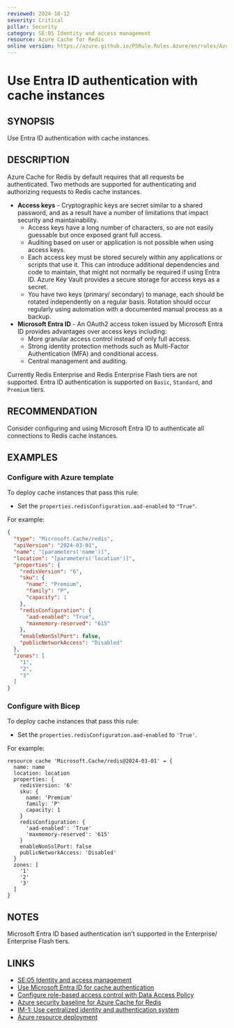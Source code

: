 ```yaml
---
reviewed: 2024-10-12
severity: Critical
pillar: Security
category: SE:05 Identity and access management
resource: Azure Cache for Redis
online version: https://azure.github.io/PSRule.Rules.Azure/en/rules/Azure.Redis.EntraID/
---
```


# Use Entra ID authentication with cache instances

## SYNOPSIS

Use Entra ID authentication with cache instances.

## DESCRIPTION

Azure Cache for Redis by default requires that all requests be authenticated.
Two methods are supported for authenticating and authorizing requests to Redis cache instances.

- **Access keys** - Cryptographic keys are secret similar to a shared password,
  and as a result have a number of limitations that impact security and maintainability.
  - Access keys have a long number of characters, so are not easily guessable but once exposed grant full access.
  - Auditing based on user or application is not possible when using access keys.
  - Each access key must be stored securely within any applications or scripts that use it.
    This can introduce additional dependencies and code to maintain, that might not normally be required if using Entra ID.
    Azure Key Vault provides a secure storage for access keys as a secret.
  - You have two keys (primary/ secondary) to manage, each should be rotated independently on a regular basis.
    Rotation should occur regularly using automation with a documented manual process as a backup.
- **Microsoft Entra ID** - An OAuth2 access token issued by Microsoft Entra ID provides advantages over access keys including:
  - More granular access control instead of only full access.
  - Strong identity protection methods such as Multi-Factor Authentication (MFA) and conditional access.
  - Central management and auditing.

Currently Redis Enterprise and Redis Enterprise Flash tiers are not supported.
Entra ID authentication is supported on `Basic`, `Standard`, and `Premium` tiers.

## RECOMMENDATION

Consider configuring and using Microsoft Entra ID to authenticate all connections to Redis cache instances.

## EXAMPLES

### Configure with Azure template

To deploy cache instances that pass this rule:

- Set the `properties.redisConfiguration.aad-enabled` to `"True"`.

For example:

```json
{
  "type": "Microsoft.Cache/redis",
  "apiVersion": "2024-03-01",
  "name": "[parameters('name')]",
  "location": "[parameters('location')]",
  "properties": {
    "redisVersion": "6",
    "sku": {
      "name": "Premium",
      "family": "P",
      "capacity": 1
    },
    "redisConfiguration": {
      "aad-enabled": "True",
      "maxmemory-reserved": "615"
    },
    "enableNonSslPort": false,
    "publicNetworkAccess": "Disabled"
  },
  "zones": [
    "1",
    "2",
    "3"
  ]
}
```

### Configure with Bicep

To deploy cache instances that pass this rule:

- Set the `properties.redisConfiguration.aad-enabled` to `'True'`.

For example:

```bicep
resource cache 'Microsoft.Cache/redis@2024-03-01' = {
  name: name
  location: location
  properties: {
    redisVersion: '6'
    sku: {
      name: 'Premium'
      family: 'P'
      capacity: 1
    }
    redisConfiguration: {
      'aad-enabled': 'True'
      'maxmemory-reserved': '615'
    }
    enableNonSslPort: false
    publicNetworkAccess: 'Disabled'
  }
  zones: [
    '1'
    '2'
    '3'
  ]
}
```

<!-- external:avm avm/res/cache/redis redisConfiguration -->

## NOTES

Microsoft Entra ID based authentication isn't supported in the Enterprise/ Enterprise Flash tiers.

## LINKS

- [SE:05 Identity and access management](https://learn.microsoft.com/azure/well-architected/security/identity-access)
- [Use Microsoft Entra ID for cache authentication](https://learn.microsoft.com/azure/azure-cache-for-redis/cache-azure-active-directory-for-authentication)
- [Configure role-based access control with Data Access Policy](https://learn.microsoft.com/azure/azure-cache-for-redis/cache-configure-role-based-access-control)
- [Azure security baseline for Azure Cache for Redis](https://learn.microsoft.com/security/benchmark/azure/baselines/azure-cache-for-redis-security-baseline)
- [IM-1: Use centralized identity and authentication system](https://learn.microsoft.com/security/benchmark/azure/baselines/azure-cache-for-redis-security-baseline#im-1-use-centralized-identity-and-authentication-system)
- [Azure resource deployment](https://learn.microsoft.com/azure/templates/microsoft.cache/redis#rediscommonpropertiesredisconfiguration)
